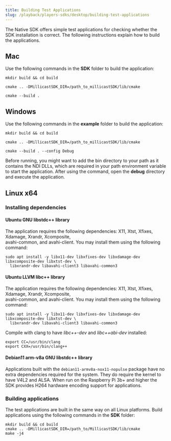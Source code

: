 ```yaml
---
title: Building Test Applications
slug: /playback/players-sdks/desktop/building-test-applications
---
```


The Native SDK offers simple test applications for checking whether the SDK installation is correct. The following instructions explain how to build the applications.

## Mac

Use the following commands in the **SDK** folder to build the application:

```shell
mkdir build && cd build

cmake .. -DMillicastSDK_DIR=/path_to_millicastSDK/lib/cmake

cmake --build .
```

## Windows

Use the following commands in the **example** folder to build the application:

```shell
mkdir build && cd build

cmake .. -DMillicastSDK_DIR=/path_to_millicastSDK/lib/cmake

cmake --build . --config Debug
```

Before running, you might want to add the bin directory to your path as it contains the NDI DLLs, which are required in your path environment variable to start the application. After using the command, open the **debug** directory and execute the application.

## Linux x64

### Installing dependencies

#### Ubuntu GNU libstdc++ library

The application requires the following dependencies: X11, Xtst, Xfixes, Xdamage, Xrandr, Xcomposite,  
avahi-common, and avahi-client. You may install them using the following command:

```shell
sudo apt install -y libx11-dev libxfixes-dev libxdamage-dev libxcomposite-dev libxtst-dev \
  libxrandr-dev libavahi-client3 libavahi-common3
```

#### Ubuntu LLVM libc++ library

The application requires the following dependencies: X11, Xtst, Xfixes, Xdamage, Xrandr, Xcomposite,  
avahi-common, and avahi-client. You may install them using the following command:

```shell
sudo apt install -y libx11-dev libxfixes-dev libxdamage-dev libxcomposite-dev libxtst-dev \
  libxrandr-dev libavahi-client3 libavahi-common3
```

Compile with clang to have _libc++-dev_ and _libc++abi-dev_ installed:

```shell
export CC=/usr/bin/clang
export CXX=/usr/bin/clang++
```

#### Debian11 arm-v8a GNU libstdc++ library

Applications built with the `debian11-armv8a-nox11-nopulse` package have no extra dependencies required for the system. They do require the kernel to have V4L2 and ALSA. When run on the Raspberry Pi 3b+ and higher the SDK provides H264 hardware encoding support for applications.

### Building applications

The test applications are built in the same way on all Linux platforms. Build applications using the following commands in the **SDK** folder:

```shell
mkdir build && cd build
cmake .. -DMillicastSDK_DIR=/path_to/MillicastSDK/lib/cmake
make -j4
```
